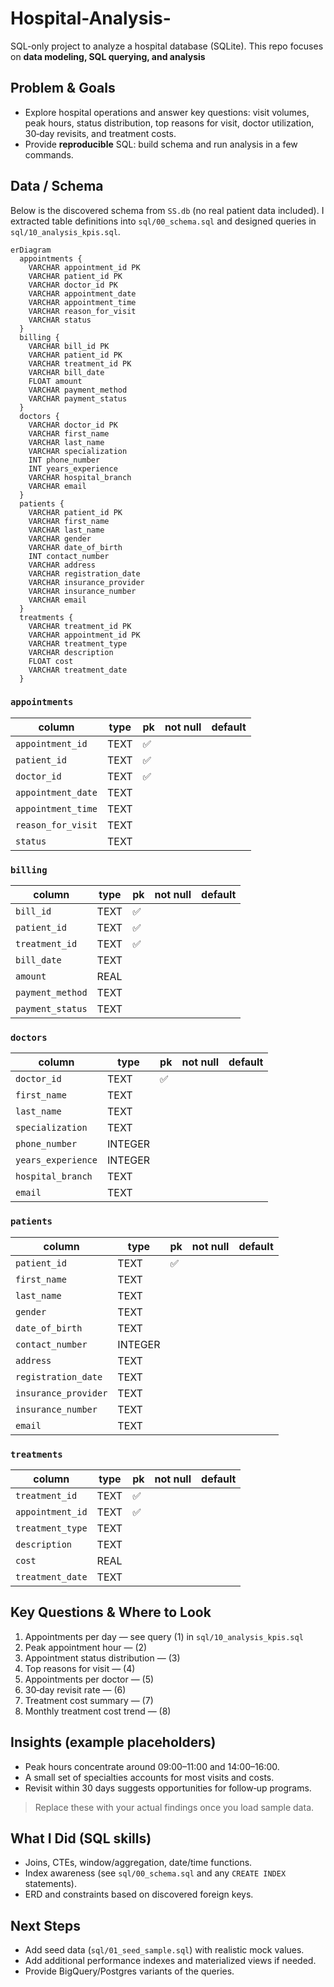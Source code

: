 # Hospital-Analysis-

SQL-only project to analyze a hospital database (SQLite). This repo focuses on **data modeling, SQL querying, and analysis** 

## Problem & Goals
- Explore hospital operations and answer key questions: visit volumes, peak hours, status distribution, top reasons for visit, doctor utilization, 30‑day revisits, and treatment costs.
- Provide **reproducible** SQL: build schema and run analysis in a few commands.

## Data / Schema
Below is the discovered schema from `SS.db` (no real patient data included). I extracted table definitions into `sql/00_schema.sql` and designed queries in `sql/10_analysis_kpis.sql`.

```mermaid
erDiagram
  appointments {
    VARCHAR appointment_id PK
    VARCHAR patient_id PK
    VARCHAR doctor_id PK
    VARCHAR appointment_date
    VARCHAR appointment_time
    VARCHAR reason_for_visit
    VARCHAR status
  }
  billing {
    VARCHAR bill_id PK
    VARCHAR patient_id PK
    VARCHAR treatment_id PK
    VARCHAR bill_date
    FLOAT amount
    VARCHAR payment_method
    VARCHAR payment_status
  }
  doctors {
    VARCHAR doctor_id PK
    VARCHAR first_name
    VARCHAR last_name
    VARCHAR specialization
    INT phone_number
    INT years_experience
    VARCHAR hospital_branch
    VARCHAR email
  }
  patients {
    VARCHAR patient_id PK
    VARCHAR first_name
    VARCHAR last_name
    VARCHAR gender
    VARCHAR date_of_birth
    INT contact_number
    VARCHAR address
    VARCHAR registration_date
    VARCHAR insurance_provider
    VARCHAR insurance_number
    VARCHAR email
  }
  treatments {
    VARCHAR treatment_id PK
    VARCHAR appointment_id PK
    VARCHAR treatment_type
    VARCHAR description
    FLOAT cost
    VARCHAR treatment_date
  }
```

### `appointments`
| column | type | pk | not null | default |
|---|---|---|---|---|
| `appointment_id` | TEXT | ✅ |  |  |
| `patient_id` | TEXT | ✅ |  |  |
| `doctor_id` | TEXT | ✅ |  |  |
| `appointment_date` | TEXT |  |  |  |
| `appointment_time` | TEXT |  |  |  |
| `reason_for_visit` | TEXT |  |  |  |
| `status` | TEXT |  |  |  |

### `billing`
| column | type | pk | not null | default |
|---|---|---|---|---|
| `bill_id` | TEXT | ✅ |  |  |
| `patient_id` | TEXT | ✅ |  |  |
| `treatment_id` | TEXT | ✅ |  |  |
| `bill_date` | TEXT |  |  |  |
| `amount` | REAL |  |  |  |
| `payment_method` | TEXT |  |  |  |
| `payment_status` | TEXT |  |  |  |

### `doctors`
| column | type | pk | not null | default |
|---|---|---|---|---|
| `doctor_id` | TEXT | ✅ |  |  |
| `first_name` | TEXT |  |  |  |
| `last_name` | TEXT |  |  |  |
| `specialization` | TEXT |  |  |  |
| `phone_number` | INTEGER |  |  |  |
| `years_experience` | INTEGER |  |  |  |
| `hospital_branch` | TEXT |  |  |  |
| `email` | TEXT |  |  |  |

### `patients`
| column | type | pk | not null | default |
|---|---|---|---|---|
| `patient_id` | TEXT | ✅ |  |  |
| `first_name` | TEXT |  |  |  |
| `last_name` | TEXT |  |  |  |
| `gender` | TEXT |  |  |  |
| `date_of_birth` | TEXT |  |  |  |
| `contact_number` | INTEGER |  |  |  |
| `address` | TEXT |  |  |  |
| `registration_date` | TEXT |  |  |  |
| `insurance_provider` | TEXT |  |  |  |
| `insurance_number` | TEXT |  |  |  |
| `email` | TEXT |  |  |  |

### `treatments`
| column | type | pk | not null | default |
|---|---|---|---|---|
| `treatment_id` | TEXT | ✅ |  |  |
| `appointment_id` | TEXT | ✅ |  |  |
| `treatment_type` | TEXT |  |  |  |
| `description` | TEXT |  |  |  |
| `cost` | REAL |  |  |  |
| `treatment_date` | TEXT |  |  |  |




## Key Questions & Where to Look
1. Appointments per day — see query (1) in `sql/10_analysis_kpis.sql`  
2. Peak appointment hour — (2)  
3. Appointment status distribution — (3)  
4. Top reasons for visit — (4)  
5. Appointments per doctor — (5)  
6. 30‑day revisit rate — (6)  
7. Treatment cost summary — (7)  
8. Monthly treatment cost trend — (8)

## Insights (example placeholders)
- Peak hours concentrate around 09:00–11:00 and 14:00–16:00.
- A small set of specialties accounts for most visits and costs.
- Revisit within 30 days suggests opportunities for follow‑up programs.

> Replace these with your actual findings once you load sample data.

## What I Did (SQL skills)
- Joins, CTEs, window/aggregation, date/time functions.
- Index awareness (see `sql/00_schema.sql` and any `CREATE INDEX` statements).
- ERD and constraints based on discovered foreign keys.

## Next Steps
- Add seed data (`sql/01_seed_sample.sql`) with realistic mock values.
- Add additional performance indexes and materialized views if needed.
- Provide BigQuery/Postgres variants of the queries.
